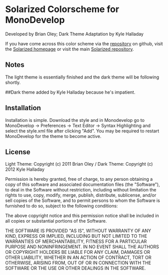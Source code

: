 Solarized Colorscheme for MonoDevelop
=================================================

Developed by Brian Oley; Dark Theme Adaptation by Kyle Halladay

If you have come across this color scheme via the [repository] on 
github, visit the [Solarized homepage] or visit the main
[Solarized repository].

[repository]: https://github.com/oleyb/monodevelop-colors-solarized
[Solarized homepage]:   http://ethanschoonover.com/solarized
[Solarized repository]: https://github.com/altercation/solarized

Notes
-----
The light theme is essentially finished and the dark theme will be following
shortly.

##Dark theme added by Kyle Halladay because he's impatient. 

Installation
------------
Installation is simple. Download the style and in Monodevelop go to
MonoDevelop -> Preferences -> Text Editor -> Syntax Highlighting and
select the style.xml file after clicking "Add". You may be required to
restart MonoDevelop for the theme to become active.

License
-------
Light Theme: Copyright (c) 2011 Brian Oley / Dark Theme: Copyright (c) 2012 Kyle Halladay

Permission is hereby granted, free of charge, to any person obtaining a copy
of this software and associated documentation files (the "Software"), to deal
in the Software without restriction, including without limitation the rights
to use, copy, modify, merge, publish, distribute, sublicense, and/or sell
copies of the Software, and to permit persons to whom the Software is
furnished to do so, subject to the following conditions:

The above copyright notice and this permission notice shall be included in
all copies or substantial portions of the Software.

THE SOFTWARE IS PROVIDED "AS IS", WITHOUT WARRANTY OF ANY KIND, EXPRESS OR
IMPLIED, INCLUDING BUT NOT LIMITED TO THE WARRANTIES OF MERCHANTABILITY,
FITNESS FOR A PARTICULAR PURPOSE AND NONINFRINGEMENT. IN NO EVENT SHALL THE
AUTHORS OR COPYRIGHT HOLDERS BE LIABLE FOR ANY CLAIM, DAMAGES OR OTHER
LIABILITY, WHETHER IN AN ACTION OF CONTRACT, TORT OR OTHERWISE, ARISING FROM,
OUT OF OR IN CONNECTION WITH THE SOFTWARE OR THE USE OR OTHER DEALINGS IN
THE SOFTWARE.
